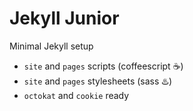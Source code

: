 # Jekyll Junior

Minimal Jekyll setup

- `site` and `pages` scripts (coffeescript ☕️)
- `site` and `pages` stylesheets (sass ♨️)
- `octokat` and `cookie` ready
